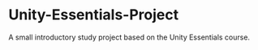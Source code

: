 # Unity-Essentials-Project
A small introductory study project based on the Unity Essentials course.
